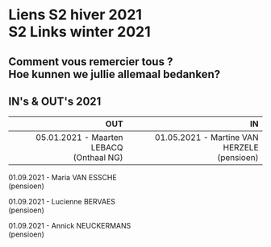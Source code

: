 <link rel="stylesheet" href="S2.css">

# Liens S2 hiver 2021<br>S2 Links winter 2021

## Comment vous remercier tous ?<br>Hoe kunnen we jullie allemaal bedanken?

## IN's & OUT's 2021

| OUT | IN |
| ---: | ---: |
| 05.01.2021 - Maarten LEBACQ<br>(Onthaal NG) | 01.05.2021 - Martine VAN HERZELE<br>(pensioen) |

01.09.2021 - Maria VAN ESSCHE<br>(pensioen)

01.09.2021 - Lucienne BERVAES<br>(pensioen)

01.09.2021 - Annick NEUCKERMANS<br>(pensioen)


